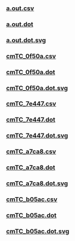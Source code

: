 ### [a.out.csv](a.out.csv)
### [a.out.dot](a.out.dot)
### [a.out.dot.svg](a.out.dot.svg)
### [cmTC_0f50a.csv](cmTC_0f50a.csv)
### [cmTC_0f50a.dot](cmTC_0f50a.dot)
### [cmTC_0f50a.dot.svg](cmTC_0f50a.dot.svg)
### [cmTC_7e447.csv](cmTC_7e447.csv)
### [cmTC_7e447.dot](cmTC_7e447.dot)
### [cmTC_7e447.dot.svg](cmTC_7e447.dot.svg)
### [cmTC_a7ca8.csv](cmTC_a7ca8.csv)
### [cmTC_a7ca8.dot](cmTC_a7ca8.dot)
### [cmTC_a7ca8.dot.svg](cmTC_a7ca8.dot.svg)
### [cmTC_b05ac.csv](cmTC_b05ac.csv)
### [cmTC_b05ac.dot](cmTC_b05ac.dot)
### [cmTC_b05ac.dot.svg](cmTC_b05ac.dot.svg)
